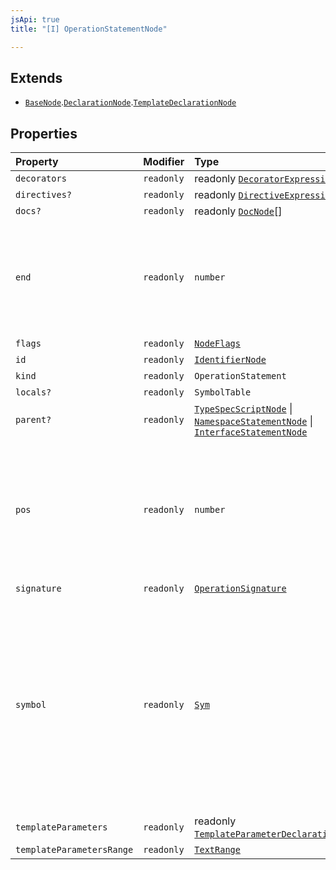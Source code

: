 ```yaml
---
jsApi: true
title: "[I] OperationStatementNode"

---
```

## Extends

- [`BaseNode`](BaseNode.md).[`DeclarationNode`](DeclarationNode.md).[`TemplateDeclarationNode`](TemplateDeclarationNode.md)

## Properties

| Property | Modifier | Type | Description | Overrides | Inherited from |
| :------ | :------ | :------ | :------ | :------ | :------ |
| `decorators` | `readonly` | readonly [`DecoratorExpressionNode`](DecoratorExpressionNode.md)[] | - | - | - |
| `directives?` | `readonly` | readonly [`DirectiveExpressionNode`](DirectiveExpressionNode.md)[] | - | [`BaseNode`](BaseNode.md).`directives` | [`BaseNode`](BaseNode.md).`directives` |
| `docs?` | `readonly` | readonly [`DocNode`](DocNode.md)[] | - | [`BaseNode`](BaseNode.md).`docs` | [`BaseNode`](BaseNode.md).`docs` |
| `end` | `readonly` | `number` | The ending position measured in UTF-16 code units from the start of the full string. Exclusive. | [`BaseNode`](BaseNode.md).`end` | [`BaseNode`](BaseNode.md).`end` |
| `flags` | `readonly` | [`NodeFlags`](../enumerations/NodeFlags.md) | - | [`BaseNode`](BaseNode.md).`flags` | [`BaseNode`](BaseNode.md).`flags` |
| `id` | `readonly` | [`IdentifierNode`](IdentifierNode.md) | - | [`DeclarationNode`](DeclarationNode.md).`id` | [`DeclarationNode`](DeclarationNode.md).`id` |
| `kind` | `readonly` | `OperationStatement` | - | [`BaseNode`](BaseNode.md).`kind` | [`BaseNode`](BaseNode.md).`kind` |
| `locals?` | `readonly` | `SymbolTable` | - | [`TemplateDeclarationNode`](TemplateDeclarationNode.md).`locals` | [`TemplateDeclarationNode`](TemplateDeclarationNode.md).`locals` |
| `parent?` | `readonly` | [`TypeSpecScriptNode`](TypeSpecScriptNode.md) \| [`NamespaceStatementNode`](NamespaceStatementNode.md) \| [`InterfaceStatementNode`](InterfaceStatementNode.md) | - | [`BaseNode`](BaseNode.md).`parent` | [`BaseNode`](BaseNode.md).`parent` |
| `pos` | `readonly` | `number` | The starting position of the ranger measured in UTF-16 code units from the start of the full string. Inclusive. | [`BaseNode`](BaseNode.md).`pos` | [`BaseNode`](BaseNode.md).`pos` |
| `signature` | `readonly` | [`OperationSignature`](../type-aliases/OperationSignature.md) | - | - | - |
| `symbol` | `readonly` | [`Sym`](Sym.md) | Could be undefined but making this optional creates a lot of noise. In practice, you will likely only access symbol in cases where you know the node has a symbol. | [`BaseNode`](BaseNode.md).`symbol` | [`BaseNode`](BaseNode.md).`symbol` |
| `templateParameters` | `readonly` | readonly [`TemplateParameterDeclarationNode`](TemplateParameterDeclarationNode.md)[] | - | [`TemplateDeclarationNode`](TemplateDeclarationNode.md).`templateParameters` | [`TemplateDeclarationNode`](TemplateDeclarationNode.md).`templateParameters` |
| `templateParametersRange` | `readonly` | [`TextRange`](TextRange.md) | - | [`TemplateDeclarationNode`](TemplateDeclarationNode.md).`templateParametersRange` | [`TemplateDeclarationNode`](TemplateDeclarationNode.md).`templateParametersRange` |
